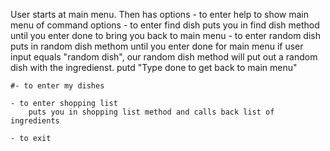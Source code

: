 User starts at main menu.
Then has options
    - to enter help to show main menu of command options
    - to enter find dish
        puts you in find dish method until you enter done to bring you back to main menu
    - to enter random dish
        puts in random dish methom until you enter done for main menu
        if user input equals "random dish", our random dish method will put out a random dish with the ingredienst.
        putd "Type done to get back to main menu"

    #- to enter my dishes

    - to enter shopping list
        puts you in shopping list method and calls back list of ingredients
        
    - to exit
